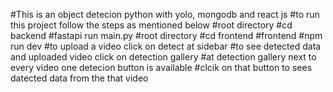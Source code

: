 #This is an object detecion python with yolo, mongodb and react js 
#to run this project follow the steps as mentioned below
#root directory
#cd backend 
#fastapi run main.py
#root directory
#cd frontend 
#frontend
#npm run dev
#to upload a video click on detect at sidebar
#to see detected data and uploaded video click on detection gallery
#at detection gallery next to every video one detecion button  is available 
#clcik on that button to sees datected data from the that video

